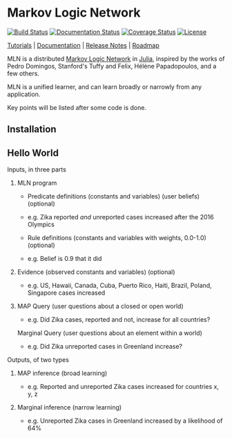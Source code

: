 # Markov Logic Network

[![Build Status](https://travis-ci.org/hpoit/Kenya.jl.svg?branch=master)](https://travis-ci.org/hpoit/Kenya.jl)
[![Documentation Status](https://readthedocs.org/projects/kenyajl/badge/?version=latest)](http://kenyajl.readthedocs.org/)
[![Coverage Status](https://img.shields.io/coveralls/hpoit/Kenya.jl.svg?style=flat)](https://coveralls.io/r/hpoit/Kenya.jl?branch=master)
[![License](http://img.shields.io/badge/license-MIT-brightgreen.svg?style=flat)](LICENSE.md)

[Tutorials](http://kenyajl.readthedocs.org/en/latest/#tutorials) | [Documentation](http://kenyajl.readthedocs.org/) | [Release Notes](NEWS.md) | [Roadmap](https://github.com/hpoit/Kenya.jl/issues/1)

MLN is a distributed [Markov Logic Network](https://en.wikipedia.org/wiki/Markov_logic_network) in [Julia](http://julialang.org/), inspired by the works of Pedro Domingos, Stanford's Tuffy and Felix, Hélène Papadopoulos, and a few others.

MLN is a unified learner, and can learn broadly or narrowly from any application.

Key points will be listed after some code is done.

## Installation

## Hello World

Inputs, in three parts

1. MLN program
   * Predicate definitions (constants and variables) (user beliefs) (optional)
   * e.g. Zika reported *and* unreported cases increased after the 2016 Olympics

   * Rule definitions (constants and variables with weights, 0.0-1.0) (optional)
   * e.g. Belief is 0.9 that it did

2. Evidence (observed constants and variables) (optional)
   * e.g. US, Hawaii, Canada, Cuba, Puerto Rico, Haiti, Brazil, Poland, Singapore cases increased

3. MAP Query (user questions about a closed or open world)
   * e.g. Did Zika cases, reported and not, increase for all countries?

   Marginal Query (user questions about an element within a world)
   * e.g. Did Zika unreported cases in Greenland increase?

Outputs, of two types

1. MAP inference (broad learning)
   * e.g. Reported and unreported Zika cases increased for countries x, y, z

2. Marginal inference (narrow learning)
   * e.g. Unreported Zika cases in Greenland increased by a likelihood of 64%
